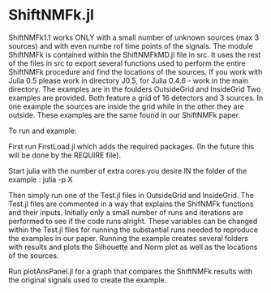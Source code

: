 # ShiftNMFk.jl
ShiftNMFk1.1 works ONLY with a small number of unknown sources (max 3 sources) and with even numbe rof time points of the signals.
The module ShiftNMFk is contained within the ShiftNMFkMD.jl file in src.
It uses the rest of the files in src to export several functions used to perform the entire ShiftNMFk procedure and find the locations of the sources. 
If you work with Julia 0.5 please work in directory J0.5, for Julia 0.4.6 - work in the main directory.
The examples are in the foulders OutsideGrid and InsideGrid
Two examples are provided. Both feature a grid of 16 detectors and 3 sources. In one example the sources are inside the grid while in the other they are outside. These examples are the same found in our ShiftNMFk paper.  

To run and example:

First run FirstLoad.jl which adds the required packages. (In the future this will be done by the REQUIRE file).

Start julia with the number of extra cores you desire IN the folder of the example : julia -p X

Then simply run one of the Test.jl files in OutsideGrid and InsideGrid.
The Test.jl files are commented in a way that explains the ShifNMFk functions and their inputs. 
Initially only a small number of runs and iterations are performed to see if the code runs alright. These variables can be changed within the Test.jl files for running the substantial runs needed to reproduce the examples in our paper. 
Running the example creates several folders with results and plots the Silhouette and Norm plot as well as the locations of the sources.

Run plotAnsPanel.jl for a graph that compares the ShiftNMFk results with the original signals used to create the example.


